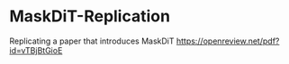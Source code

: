 # MaskDiT-Replication
Replicating a paper that introduces MaskDiT
https://openreview.net/pdf?id=vTBjBtGioE

